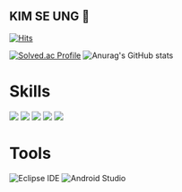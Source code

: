 ## KIM SE UNG 👋

[![Hits](https://hits.seeyoufarm.com/api/count/incr/badge.svg?url=https%3A%2F%2Fgithub.com%2Fssseft&count_bg=%238A2BE2&title_bg=%23E6E6FA&icon=&icon_color=%23E7E7E7&title=hits&edge_flat=false)](https://hits.seeyoufarm.com)

[![Solved.ac Profile](http://mazassumnida.wtf/api/v2/generate_badge?boj=hacck12)](https://solved.ac/hacck12/)
![Anurag's GitHub stats](https://github-readme-stats.vercel.app/api?username=ssseft&show_icons=true&theme=transparent)

# Skills
 <img src="https://img.shields.io/badge/Java-007396?style=round-square&logo=java&logoColor=white"/> <img src="https://img.shields.io/badge/Spring-6DB33F?style=round-square&logo=Spring&logoColor=white"/>
  <img src="https://img.shields.io/badge/Android Studio-3DDC84?style=round-square&logo=Android Studio&logoColor=white"/>
  <img src="https://img.shields.io/badge/MySQL-4479A1?style=round-square&logo=MySQL&logoColor=white"/> <img src="https://img.shields.io/badge/MariaDB-003545?style=round-square&logo=mariadb&logoColor=white"/>

# Tools
![Eclipse IDE](https://img.shields.io/badge/Eclipse%20IDE-2C2255.svg?&style=for-the-badge&logo=Eclipse%20IDE&logoColor=white)
![Android Studio](https://img.shields.io/badge/Android%20Studio-3DDC84.svg?&style=for-the-badge&logo=Android%20Studio&logoColor=white)
